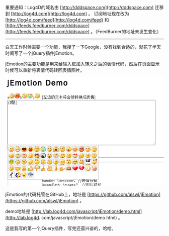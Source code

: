 

重要通知：Log4D的域名由 [http://dddspace.com](http://dddspace.com) 迁移到
[http://log4d.com](http://log4d.com) 。 订阅地址现在改为
[http://log4d.com/feed](http://log4d.com/feed) 和
[http://feeds.feedburner.com/dddspace](http://feeds.feedburner.com/dddspace)
。（FeedBurner的地址未发生变化）

* * *

白天工作时候需要一个功能，我搜了一下Google，没有找到合适的，就花了半天时间写了一个jQuery插件jEmotion。

jEmotion的主要功能是用来给输入框加入转义之后的表情代码，然后在页面显示时候可以重新将表情代码转回表情图片。

![image](/images/upload_dropbox/201111/jemotion.png)

jEmotion的代码托管在GitHub上，地址是
[https://github.com/alswl/jEmotion](https://github.com/alswl/jEmotion) 。

demo地址是 [http://lab.log4d.com/javascript/jEmotion/demo.html](http://lab.log4d.
com/javascript/jEmotion/demo.html) 。

这是我写的第一个jQuery插件，写完还蛮兴奋的，哈哈。


